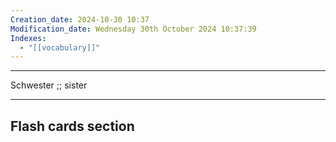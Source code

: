 ```yaml
---
Creation_date: 2024-10-30 10:37
Modification_date: Wednesday 30th October 2024 10:37:39
Indexes:
  - "[[vocabulary]]"
---
```


----


Schwester ;; sister


















---
## Flash cards section
